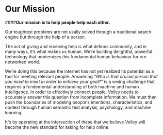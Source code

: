 **Our Mission**
==
####**Our mission is to help people help each other.** 

Our toughtest problems are not usally solved through a traditional search engine but through the help of a person. 

The act of giving and receiving help is what defines community, and in many ways, it’s what makes us human. We’re building delightful, powerful technology that modernizes this fundamental human behaviour for our networked world.

We’re doing this because the internet has not yet realized its potential as a tool for meeting relevant people. Answering *“Who is that crucial person that you need to meet in order to achieve your goal?”* is a vexing challenge that requires a fundemental understanding of both machine and human intelligence. In order to effectively connect people, Volley needs to accurately answer this question from incomplete information. We must then push the boundaries of modeling people's intentions, characteristics, and context through human semantic text analysis, psychology, and machine learning. 

It's by operating at the intersection of these that we believe Volley will become the new standard for asking for help online. 
